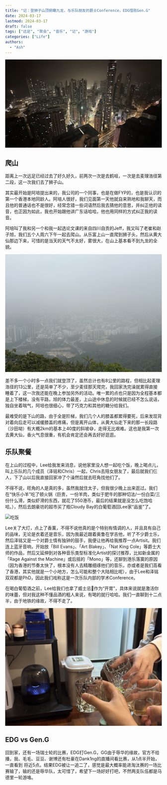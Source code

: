 ```yaml
---
title: "记：登狮子山顶俯瞰九龙，与乐队朋友的爵士Conference，EDG惜败Gen.G"
date: 2024-03-17
lastmod: 2024-03-17
draft: false
tags: ["远足", "聚会", "音乐", "记", "游戏"]
categories: ["Life"]
authors:
  - "Ash"
---
```


![在Lee家阳台](6.jpg)

## 爬山

距离上一次远足已经过去了好久好久，前两次一次是去鹤咀，一次是去麦理浩径第二段，这一次我们去了狮子山。

其实最开始是阿培提出来的，我公司的一个同事，也是在做FYP的，也是我认识的第一个香港本地同龄人。阿培人很好，我们见面第一天他就自来熟地和我聊天，而且他的普通话也不是很好，经常念错一些词语然后我去猜他的意思，并纠正他的读音，也正因为如此，我也开始跟他讲广东话哈哈，他也用同样的方式纠正我的读音。

阿培叫了我和另一个和我一起选论文课的来自四川自贡的Jeff，我又叫了老崔和赵子旭，我们五个人周六下午一起去爬山。从乐富上山一直爬到狮子头，然后从黄大仙那边下来，可惜的是当天的天气不太好，雾很大，在山上基本看不到九龙的全貌。

![俯瞰九龙](2.jpg)

差不多一个小时多一点我们就登顶了，虽然总计也有8公里的路程，但相比起麦理浩径的13公里，还是简单了不少，至少麦径那天爬完，我回家洗完澡就累得直接睡着了，这一次我还能在晚上参加另外的活动。唯一累的点也只是因为全程基本都是上下楼梯，没有平路，旭的体力最差，上山途中休息的时候就已经不怎么说话，独自坐着喘气，阿培也很细心，带了巧克力和其他的糖分给我们。

最难受的是下山的路，由于全是阶梯，我们几个人的膝盖都累得要死，后来发现背对着向后走可以减缓膝盖的疼痛，但是离开山体，从黄大仙走下来的那一长段路（沙田坳）有大概2km的基本上40度的斜坡😅，走得无比艰难。这也是我第一次去黄大仙，香火气息很重，有机会肯定还会再去好好逛逛。

## 乐队聚餐

在上山的过程中，Lee给我发来消息，说他家里没人想一起吃个饭，晚上喝点儿，叫上乐队的几个成员（泽铭和Chris）一起，Chris去陪女朋友了，最后就我们仨人，下了山以后我直接回家冲了个澡然后就去旺角找他们了。

不得不说，旺角的人是真的多，虽然我就住太子，但我很少晚上出来逛过。我们在“快乐小羊”吃了顿火锅（巨贵，一份羊肉，类似于肥牛的那种切法/一份白菜/三份什么滑，类似虾滑的东西，就花了550港币，最后的结果就是没怎么吃饱哈哈。），然后去朗豪坊的超市买了瓶Cloudy Bay的白葡萄酒回Lee家“品鉴”了。

![吃饭](5.jpg)

Lee关了大灯，点上了香薰，不得不说他真的是个特别有情调的人，并且具有自己的品味，无论是衣着还是音乐，因为我最近跟着奥鲁在学吉他，听了不少爵士乐，然后泽铭又是一个对爵士情有独钟的鼓手，我便让他再给我推荐一点Artisit。我们连上蓝牙音响，开始放「Bill Evans」、「Art Blakey」、「Nat King Cole」等爵士大师的作品，然后又延伸到对各种音乐类型标准化Artist的探讨推荐，比如新金属的「Rage Against the Machine」或后摇的「Mono」等，还聊到港乐落寞的原因（因为香港的节奏太快了，根本没有人去精雕细琢他们的音乐，亦或者是我们高看了香港，其实他就是一个小地方，怎么可能和整个大陆相比呢），由于Lee和泽铭双双都是PhD，因此我们戏称这是一次乐队内部的学术Conference。

在喝白葡萄酒之前，Lee给我们也拿了威士忌🥃作为“开胃”，具体来说就是激活你的味蕾，但对我这种不懂品酒的粗人来说，有喝的就行哈哈。我们一直聊到十二点半，由于地铁的缘故，不得不走了。

![饮酒](4.jpg)

## EDG vs Gen.G

回到家，还有一场瑞士轮的比赛，EDG打Gen.G，GG由于辱华的缘故，官方不给播，我、毛毛、豆豆、谢博还有杜豪在Dank1ng的直播间看比赛，从1点半开始，一直看到
将近5点。结果EDG被让一追二了，感觉是最大概率能进淘汰赛的一场比赛输了，输的还是辱华队，太可惜了，希望下一场好好打吧，不然两支队伍都是马德里一轮游咯。

